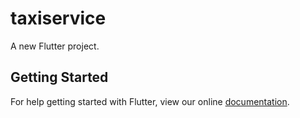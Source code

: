 # taxiservice

A new Flutter project.

## Getting Started

For help getting started with Flutter, view our online
[documentation](https://flutter.io/).
